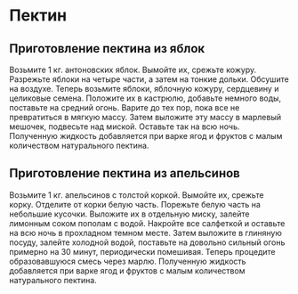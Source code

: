 # Пектин
## Приготовление пектина из яблок
Возьмите 1 кг. антоновских яблок. Вымойте их, срежьте кожуру. Разрежьте яблоки на четыре части, а затем на тонкие дольки. Обсушите на воздухе. Теперь возьмите яблоки, яблочную кожуру, сердцевину и целиковые семена. Положите их в кастрюлю, добавьте немного воды, поставьте на средний огонь. Варите до тех пор, пока все не превратиться в мягкую массу. Затем выложите эту массу в марлевый мешочек, подвесьте над миской. Оставьте так на всю ночь. Полученную жидкость добавляется при варке ягод и фруктов с малым количеством натурального пектина.

## Приготовление пектина из апельсинов
Возьмите 1 кг. апельсинов с толстой коркой. Вымойте их, срежьте корку. Отделите от корки белую часть. Порежьте белую часть на небольшие кусочки. Выложите их в отдельную миску, залейте лимонным соком пополам с водой. Накройте все салфеткой и оставьте на всю ночь в прохладном темном месте. Затем выложите в глиняную посуду, залейте холодной водой, поставьте на довольно сильный огонь примерно на 30 минут, периодически помешивая. Теперь процедите образовавшуюся смесь через марлю. Полученную жидкость добавляется при варке ягод и фруктов с малым количеством натурального пектина.
